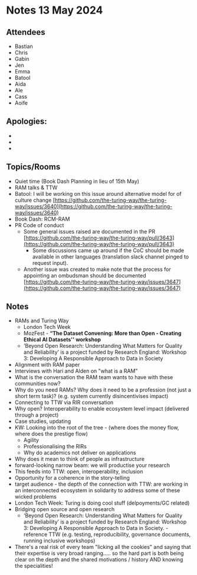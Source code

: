 # Notes 13 May 2024

## Attendees

* Bastian
* Chris
* Gabin
* Jen
* Emma
* Batool
* Aida
* Ale
* Cass
* Aoife

## Apologies:

* 
* 
* 

## Topics/Rooms

* Quiet time (Book Dash Planning in lieu of 15th May)
* RAM talks & TTW 
* Batool: I will be working on this issue around alternative model for of culture change [https://github.com/the-turing-way/the-turing-way/issues/3640](https://github.com/the-turing-way/the-turing-way/issues/3640)
* Book Dash:  RCM-RAM
* PR Code of conduct
   * Some general issues raised are documented in the PR [https://github.com/the-turing-way/the-turing-way/pull/3643](https://github.com/the-turing-way/the-turing-way/pull/3643)
      * Some discussions came up around if the CoC should be made available in other languages (translation slack channel pinged to request input). 
   * Another issue was created to make note that the process for appointing an ombudsman should be documented [https://github.com/the-turing-way/the-turing-way/issues/3647](https://github.com/the-turing-way/the-turing-way/issues/3647)

## Notes

* RAMs and Turing Way
   * London Tech Week
   * MozFest - **“The Dataset Convening: More than Open - Creating Ethical AI Datasets'' workshop**
   * ‘Beyond Open Research: Understanding What Matters for Quality and Reliability’ is a project funded by Research England: Workshop 3: Developing A Responsible Approach to Data in Society
* Alignment with RAM paper
* Interviews with Hari and Alden on "what is a RAM"
*  What is the conversation the RAM team wants to have with these communities now?
* Why do you need RAMs? Why does it need to be a profession (not just a short term task)? (e.g. system currently disincentivises impact)
* Connecting to TTW via RIR conversation
* Why open? Interoperability to enable ecosystem level impact (delivered through a project)
* Case studies, updating
* KW:  Looking into the root of the tree  - (where does the money flow, where does the prestige flow)
   * Agility
   * Professionalising the RIRs 
   * Why do academics not deliver on applications 
* Why does it mean to think of people as infrastructure 
* forward-looking narrow beam: we will productise your research 
* This feeds into TTW: open, interoperability, inclusion 
* Opportunity for a coherence in the story-telling
* target audience - the depth of the connection with TTW: are working in an interconnected ecosystem in solidarity to address some of these wicked problems 
* London Tech Week: Turing is doing cool stuff (delpoyments/GC related)
* Bridging open source and open research 
   * ‘Beyond Open Research: Understanding What Matters for Quality and Reliability’ is a project funded by Research England: Workshop 3: Developing A Responsible Approach to Data in Society. - reference TTW (e.g. testing, reproducibility, governance documents, running inclusive workshops) 
* There's a real risk of every team "licking all the cookies" and saying that their expertise is very broad ranging..... so the hard part is both being clear on the depth and the shared motivations / history AND knowing the specialities!